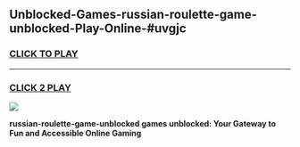 
## Unblocked-Games-russian-roulette-game-unblocked-Play-Online-#uvgjc
<h3>
<a href="https://premium.freeplayer.one?title=russian-roulette-game-unblocked&ref=27F">CLICK TO PLAY</a></h3>
<hr>

<h3>
<a href="https://premium.freeplayer.one?title=russian-roulette-game-unblocked&ref=27F">CLICK 2 PLAY</a>
  
</h3>

<a href="https://premium.freeplayer.one?title=russian-roulette-game-unblocked&ref=27F"><img src="https://clearcache.store/games.png"></a>


**russian-roulette-game-unblocked games unblocked: Your Gateway to Fun and Accessible Online Gaming**
